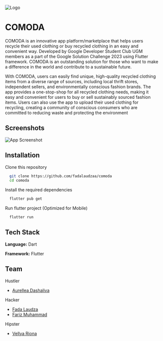 
![Logo](https://drive.google.com/uc?id=14e9NWlHjlD6xCMNnfFOnnftpsCe2LYnm)



# COMODA

COMODA is an innovative app platform/marketplace that helps users recycle their used clothing or buy recycled clothing in an easy and convenient way. Developed by Google Developer Student Club UGM members as a part of the Google Solution Challenge 2023 using  Flutter framework. COMODA is an outstanding solution for those who want to make a difference in the world and contribute to a sustainable future.

With COMODA, users can easily find unique, high-quality recycled clothing items from a diverse range of sources, including local thrift stores, independent sellers, and environmentally conscious fashion brands. The app provides a one-stop-shop for all recycled clothing needs, making it easy and convenient for users to buy or sell sustainably sourced fashion items. Users can also use the app to upload their used clothing for recycling, creating a community of conscious consumers who are committed to reducing waste and protecting the environment









## Screenshots

![App Screenshot](https://drive.google.com/uc?id=1AW-6bqiln8tRBO_2fV0lz3wq-LCa2_dW)


## Installation

Clone this repository
```bash
  git clone https://github.com/fadalaudzaa/comoda
  cd comoda
```

Install the required dependencies
```bash
  flutter pub get
```
Run flutter project (Optimized for Mobile)
```bash
  flutter run
```
## Tech Stack

**Language:** Dart

**Framework:** Flutter


## Team

Hustler
- [Aurellea Dashaliva](https://www.instagram.com/auurrell/)

Hacker
- [Fada Laudza](https://www.github.com/fadalaudzaa)
- [Fariz Muhammad](https://github.com/farizmr09)

Hipster
- [Vellya Riona](https://www.instagram.com/vellya_riona/)
